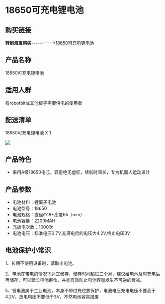# 18650可充电锂电池   

## 购买链接

__转到淘宝购买__----------→[18650可充电锂电池](https://item.taobao.com/item.htm?spm=a1z10.3-c-s.w4002-21482550023.29.6a535d5fQkqwnZ&id=558446315280)

## 产品名称   
18650可充电锂电池 
 
## 适用人群     
有robotbit或其他板子需要供电的使用者   

## 配送清单      

18650可充电锂电池 X 1  

![](./18650/battery.png)   

## 产品特色   

- 采用A级18650电芯，容量绝无虚标，续航时间长，专为机器人运动设计   


## 产品参数    
- 电池材料：锂离子电池
- 电池型号：18650
- 电池规格：直径Φ18*高度65（mm）
- 电池容量：2200MAH
- 充放电次数：1000次
- 电池电压：标准电压3.7V,充满电后的电压大4.2V,终止电压3V


## 电池保护小常识  

1、长期不使用设备时，请取出电池。   

2、电池在带电的情况下适宜储存，储存时间超过三个月，建议给电池及时充电后再储存，可以延长电池寿命，并能有效防止电池容量发生不可逆的衰减。   
 
5、锂电池属于工业电池，本身不带过充过放保护，电池电压充电电压不要高于4.2V，放电电压不要低于3V，不然电池容易报废

